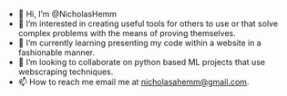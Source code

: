 - 👋 Hi, I’m @NicholasHemm
- 👀 I’m interested in creating useful tools for others to use or that solve complex problems with the means of proving themselves.
- 🌱 I’m currently learning presenting my code within a website in a fashionable manner.
- 💞️ I’m looking to collaborate on python based ML projects that use webscraping techniques.
- 📫 How to reach me email me at nicholasahemm@gmail.com.

<!---
NicholasHemm/BodhisattvaCat is a ✨ special ✨ repository because its `README.md` (this file) appears on your GitHub profile.
You can click the Preview link to take a look at your changes.
--->
